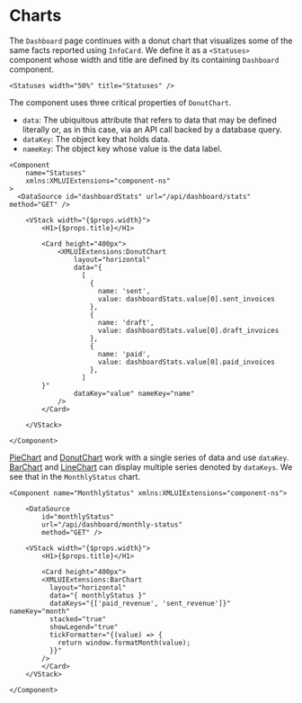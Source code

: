 # Charts

The `Dashboard` page continues with a donut chart that visualizes some of the same facts reported using `InfoCard`. We define it as a `<Statuses>` component whose width and title are defined by its containing `Dashboard` component.

```xmlui
<Statuses width="50%" title="Statuses" />
```

The component uses three critical properties of `DonutChart`.

- `data`: The ubiquitous attribute that refers to data that may be defined literally or, as in this case, via an API call backed by a database query.
- `dataKey`: The object key that holds data.
- `nameKey`: The object key whose value is the data label.

```xmlui /data/ /dataKeys/ /nameKey/
<Component
    name="Statuses"
    xmlns:XMLUIExtensions="component-ns"
>
  <DataSource id="dashboardStats" url="/api/dashboard/stats" method="GET" />

    <VStack width="{$props.width}">
        <H1>{$props.title}</H1>

        <Card height="400px">
            <XMLUIExtensions:DonutChart
                layout="horizontal"
                data="{
                  [
                    {
                      name: 'sent',
                      value: dashboardStats.value[0].sent_invoices
                    },
                    {
                      name: 'draft',
                      value: dashboardStats.value[0].draft_invoices
                    },
                    {
                      name: 'paid',
                      value: dashboardStats.value[0].paid_invoices
                    },
                  ]
        }"
                dataKey="value" nameKey="name"
            />
        </Card>

    </VStack>

</Component>
```

[PieChart](/components/PieChart) and [DonutChart](/components/DonutChart) work with a single series of data and use `dataKey`. [BarChart](/components/BarChart) and [LineChart](/components/LineChart) can display multiple series denoted by `dataKeys`. We see that in the `MonthlyStatus` chart.

```xmlui /data/ /dataKeys/ /nameKey/
<Component name="MonthlyStatus" xmlns:XMLUIExtensions="component-ns">

    <DataSource
        id="monthlyStatus"
        url="/api/dashboard/monthly-status"
        method="GET" />

    <VStack width="{$props.width}">
        <H1>{$props.title}</H1>

        <Card height="400px">
        <XMLUIExtensions:BarChart
          layout="horizontal"
          data="{ monthlyStatus }"
          dataKeys="{['paid_revenue', 'sent_revenue']}" nameKey="month"
          stacked="true"
          showLegend="true"
          tickFormatter="{(value) => {
            return window.formatMonth(value);
          }}"
        />
        </Card>
    </VStack>

</Component>
